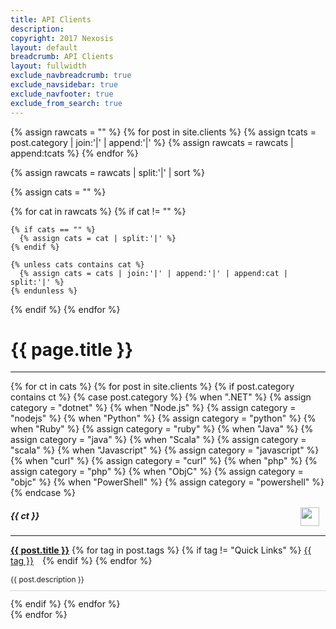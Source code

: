 ```yaml
---
title: API Clients
description: 
copyright: 2017 Nexosis 
layout: default
breadcrumb: API Clients
layout: fullwidth
exclude_navbreadcrumb: true
exclude_navsidebar: true
exclude_navfooter: true
exclude_from_search: true
---
```


<style>
  img.api-client {
    float: right;
    height: 30px;
    margin: -5px 10px 10px;
  }
</style>

{% assign rawcats = "" %}
{% for post in site.clients %}
  {% assign tcats = post.category | join:'|' | append:'|' %}
  {% assign rawcats = rawcats | append:tcats %}
{% endfor %}

{% assign rawcats = rawcats | split:'|' | sort %}

{% assign cats = "" %}

{% for cat in rawcats %}
  {% if cat != "" %}

    {% if cats == "" %}
      {% assign cats = cat | split:'|' %}
    {% endif %}

    {% unless cats contains cat %}
      {% assign cats = cats | join:'|' | append:'|' | append:cat | split:'|' %}
    {% endunless %}
  {% endif %}
{% endfor %}

<div class="row">
  <div class="col-sm-12 col-md-12 col-lg-12 col-xl-12">
    <h1>{{ page.title }}</h1>
    <hr>
  </div>
</div>

<div class="row">
  {% for ct in cats %}
  {% for post in site.clients %}
    {% if post.category contains ct %}
      {% case post.category %}
        {% when ".NET" %}
          {% assign category = "dotnet" %}
        {% when "Node.js" %}
          {% assign category = "nodejs" %}
        {% when "Python" %}
          {% assign category = "python" %}
        {% when "Ruby" %}
          {% assign category = "ruby" %}
        {% when "Java" %}
          {% assign category = "java" %}
        {% when "Scala" %}
          {% assign category = "scala" %}
        {% when "Javascript" %}
          {% assign category = "javascript" %}
        {% when "curl" %}
          {% assign category = "curl" %}
        {% when "php" %}
          {% assign category = "php" %}
        {% when "ObjC" %}
          {% assign category = "objc" %}
        {% when "PowerShell" %}
          {% assign category = "powershell" %}
      {% endcase %}
      <div class="col-sm-12 col-md-6 col-lg-6 col-xl-6">
        <div class="panel bg-color-lightGray">
          <div class="panel-body">
            <h5 id="{{ ct | slugify }}">
              {{ ct }}
              <img src="/assets/img/{{ category }}.png" class="api-client">
            </h5>
            <hr>
            <div class="row">
              <div class="col-sm-12 col-md-12 col-lg-12 col-xl-12">
                <p>
                  <strong><a href="{{ site.url }}{{ post.url }}">{{ post.title }}</a></strong> 
                  {% for tag in post.tags %}
                      {% if tag != "Quick Links" %}
                          <a class="label label-info pull-right" style="margin-right: 10px;" href="/tags#{{ tag | slugify }}">{{ tag }}</a>
                      {% endif %}
                  {% endfor %}
                </p>
                <p class="color-mediumGray" style="font-size: 85%; border-bottom: 1px dotted #afb0b4; padding-bottom: 10px;">
                  {{ post.description }}           
                </p>
              </div>
            {% endif %}
          {% endfor %}
        </div>
      </div>
    </div>
  </div>
  {% endfor %}
</div>